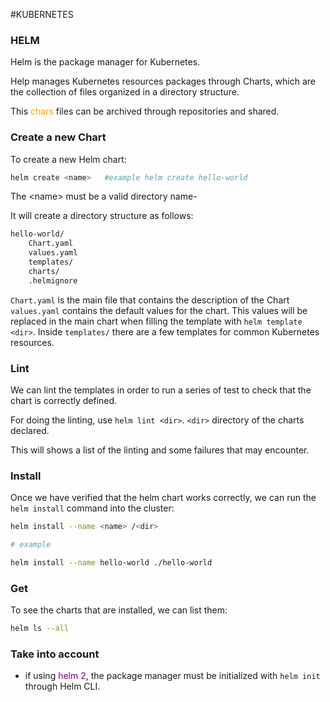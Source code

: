 #KUBERNETES 

### HELM

Helm is the package manager for Kubernetes. 

Help manages Kubernetes resources packages through Charts, which are the collection of files organized in a directory structure. 

This <span style="color:orange;">chars</span> files can be archived through repositories and shared. 

### Create a new Chart

To create a new Helm chart: 

```bash
helm create <name>   #example helm create hello-world
```

The \<name\> must be a valid directory name- 

It will create a directory structure as follows: 

```txt
hello-world/ 
	Chart.yaml 
	values.yaml 
	templates/ 
	charts/ 
	.helmignore
```

`Chart.yaml` is the main file that contains the description of the Chart
`values.yaml` contains the default values for the chart. This values will be replaced in the main chart when filling the template with `helm template <dir>`. 
Inside `templates/` there are a few templates for common Kubernetes resources.


### Lint

We can lint the templates in order to run a series of test to check that the chart is correctly defined. 

For doing the linting, use `helm lint <dir>`. `<dir>` directory of the charts declared.  

This will shows a list of the linting and some failures that may encounter.

### Install 

Once we have verified that the helm chart works correctly, we can run the `helm install` command into the cluster: 
```bash
helm install --name <name> /<dir>

# example

helm install --name hello-world ./hello-world
```

### Get

To see the charts that are installed, we can list them: 
```bash
helm ls --all
```
### Take into account

* if using <span style="color:purple;">helm 2</span>, the package manager must be initialized with `helm init` through Helm CLI. 